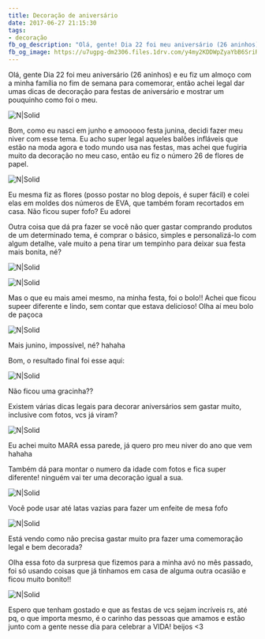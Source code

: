 ```yaml
---
title: Decoração de aniversário
date: 2017-06-27 21:15:30
tags: 
- decoração
fb_og_description: "Olá, gente! Dia 22 foi meu aniversário (26 aninhos) e eu fiz um almoço com a minha família no fim de semana para comemorar, então achei legal dar umas dicas de decoração para festas de aniversário e mostrar um pouquinho como foi o meu."
fb_og_image: https://u7ugpg-dm2306.files.1drv.com/y4my2KDDWpZyaYbB6SriR7JFRk4A5_ilCDd54APIBOJf5XBPhmLQrk2SKjKnXemRtWfN-y2I6iVQIAg7flygly__8QVHa234gzzQDL_KGSzLN5N4L-sW37Q74qcV0z3wFfHfdj8JnjR8z6pYtxQxBrlubawxAkKQrYV0dBKYYIRMgsN09yI07JvRQyAW-tfJgquCXCFM0e0iSUL8OC-1aX2pg?width=734&height=640&cropmode=none
---
```



Olá, gente
Dia 22 foi meu aniversário (26 aninhos) e eu fiz um almoço com a minha família no fim de semana para comemorar, então achei legal dar umas dicas de decoração para festas de aniversário e mostrar um pouquinho como foi o meu.

![N|Solid](https://u7ugpg-dm2306.files.1drv.com/y4my2KDDWpZyaYbB6SriR7JFRk4A5_ilCDd54APIBOJf5XBPhmLQrk2SKjKnXemRtWfN-y2I6iVQIAg7flygly__8QVHa234gzzQDL_KGSzLN5N4L-sW37Q74qcV0z3wFfHfdj8JnjR8z6pYtxQxBrlubawxAkKQrYV0dBKYYIRMgsN09yI07JvRQyAW-tfJgquCXCFM0e0iSUL8OC-1aX2pg?width=734&height=640&cropmode=none)


<!-- more -->


Bom, como eu nasci em junho e amooooo festa junina, decidi fazer meu niver com esse tema.
Eu acho super legal aqueles balões infláveis que estão na moda agora e todo mundo usa nas festas, mas achei que fugiria muito da decoração no meu caso, então eu fiz o número 26 de flores de papel.

![N|Solid](https://8aqsgq-dm2306.files.1drv.com/y4m5aAMwdixB_40PF0YdcoWm63lflCnuBO58-6AIBgoyKV7Savq322Vq0v0KWhv6oOccf9-ooV5qxxE4QNUZPv1gVOVex_cgSnVDzO6CZjege6EwxYD5Mg2AZiR5zWmUX9HI4ShsZZF3VHzY2OCaiIglheQqvJoV_ujgx1eJVjRMbivni8P1kR5ojqnJugf8hoaudQ6o9RstRS3eO1X1DZSJw?width=769&height=1024&cropmode=none)

Eu mesma fiz as flores (posso postar no blog depois, é super fácil) e colei elas em moldes dos números de EVA, que também foram recortados em casa. Não ficou super fofo? Eu adorei 

Outra coisa que dá pra fazer se você  não quer gastar comprando produtos de um determinado tema, é comprar o básico, simples e personalizá-lo com algum detalhe, vale muito a pena tirar um tempinho para deixar sua festa mais bonita, né?

![N|Solid](https://8atopa-dm2306.files.1drv.com/y4mJpfQzbb2clE-Pv3ogLlZh0qM6RUIzJOWTt8O_HlQQ03K4i4YCM344RFzhK9B3MjQpSp11EGuU0aMmNm6r1TkEFYC2f4K6KDw7OSaw3W_x9n2Ay8qCFQJmXr2_wobchgNRblkgq_1PqrU73FzqqGZkrG7G1h3sQdtXGKO5usn770t0W8I9s0QKbtKIdVCZ-DVJZh8KHWcWF2PiTNsatERmA?width=660&height=660&cropmode=none)

![N|Solid](https://8aqzya-dm2306.files.1drv.com/y4mndBOCte1sXkxOoq3TjHJW2KnOTFtxOBKhaMmcIWiowY8ZzOyV1eNVEFRu3XVdlKwMauxU_TMxb62zWV_bt3UGHmTNEUjuZroYjILx2MLtx7stJUXdXFu5URn0nEgERrA-gjRA70JPxgbsxDUyxc1AON5V1sZd8IP603nfGbPVbFe_agAm0PWFdtd30ohOYn5xHjFEm9RvuNWoThntKcDCA?width=660&height=660&cropmode=none)

Mas o que eu mais amei mesmo, na minha festa, foi o bolo!!
Achei que ficou supeer diferente e lindo, sem contar que estava delicioso! 
Olha aí meu bolo de paçoca

![N|Solid](https://iedejw-dm2306.files.1drv.com/y4mKCUfejzwAydcXyVZDBt7nIhRXBTv4V_iOojc7MqYim0aZPc__sCZEn3WJ7C4WonXYadhJV7ZmoqLfh_3oMQ1ujQCl2CuwT_lzPTrExb22kkTu6pxQ1J0AcFR4oxIZvNbh2X97V_yP1oYzrbmhtr8wZlSxYuiowFUsJSzBp5acQ1PWWi5CNyL10lOfoH_XFcaBWpci7EcOEScfGSeMjDLiw?width=640&height=626&cropmode=none)

Mais junino, impossível, né? hahaha

Bom, o resultado final foi esse aqui: 

![N|Solid](https://iech9w-dm2306.files.1drv.com/y4msgDGAzBklTw7QTTELt9z0-HC2BKNTgOYpJEF7Gqg-fVn6Yho1AE0AYPdEt6z3vOoJrs-QHc7gBWAit-776a0RB_Ql6ISx02c6ev_7g6ATESykQbW3cbe2Wwhqf9FMhrhnQsZlC_ToEa95zTCASRgUUNXfUuI7QcGlnc-f2cKoyQdwsVBrvewsMPmD6trySUdRNFkU2IwJXwcoDG6pHOsbg?width=959&height=959&cropmode=none)

Não ficou uma gracinha??

Existem várias dicas legais para decorar aniversários sem gastar muito, inclusive com fotos, vcs já viram?

![N|Solid](https://u7saba-dm2306.files.1drv.com/y4mpOoih68pBTyqOj5_XNp5gc8yLJGdMCd075HTFkDEqlCKLJO3qVrOoqwAU0qEXqpE-0emDic9XRJ0lcNPnUEoZWoGSVumaT9OrUgmzrua1jvzKQgE6ff6sEztyujPMBO0nn0kJ3poFyKlzj2XxvDLsyyAWllfNn68pYAwt-bsy_EdYki08tDrXJukBtaX7IBcDRxGSbNNTwrLgsFAQGhq6g?width=580&height=575&cropmode=none)

Eu achei muito MARA essa parede, já quero pro meu niver do ano que vem hahaha

Também dá para montar o numero da idade com fotos e fica super diferente! ninguém vai ter uma decoração igual a sua.

![N|Solid](https://8asyuw-dm2306.files.1drv.com/y4mHXsK-irEm3HwmY5idLDmIF3ji2DGpE9b5BshncFj5jFnLuVPJ4nK-73ocNK_I4I72jYRpUeGb_ezeSwCD7GfSSFc92GEPrJ7F5L_1w7Gf0Jb3z0TnlPeK0b3gjAEY6vorv50nOU0YLu_fEJfw6vj94yPo9esEuZae3P8YK42fk13o-LvTX6mq1L0EOuCTb53J5J_gGnyozHJr7qJR1N5ng?width=615&height=407&cropmode=none)

Você  pode usar até latas vazias para fazer um enfeite de mesa fofo 

![N|Solid](https://iedsgg-dm2306.files.1drv.com/y4myQLO4Xd1Scm7IzqUd8ZQj2Og9Aq1PGFoAXc7JlY_d0QYgwAGsH-Tv1kVrd61-5fxJn6cEm4KNiCshnD4izG7xxcls7RefR3UQhIvrJ7yKk1RAk4bhtc85LEwT8ZGUs61DxVi-0tBmh3qERGhWir9sSFi6SsixGJHH7t6J8r3_V6mwZErHGfbbiXgSvARy1uJDQjYGEcYJN3mYlz0lAi0YA?width=650&height=434&cropmode=none)

Está vendo como não precisa gastar muito pra fazer uma comemoração legal e bem decorada?

Olha essa foto da surpresa que fizemos para a minha avó no mês passado, foi só usando coisas que já tinhamos em casa de alguma outra ocasião e ficou muito bonito!!

![N|Solid](https://8atvgw-dm2306.files.1drv.com/y4mhxASllycM3iKD0Y3PCfx41AmwfOjao89LHuVfhtoij-XvwR0vjQAnj8vikHKreBXpOy7y1qMcKl1e338RRKOcSN9NxUBOyhXS-ItFibjOn06iZg0F-_EacbPn9e8tQC7mNm8Jsvj4fvvyO1_Bb6BFLNjWA-Oj4pUsm0zvG2jaQt7lu2iBos711IAKhZlrjXwFm2P_rCigpvPb8ZozUCjvg?width=638&height=660&cropmode=none)

Espero que tenham gostado e que as festas de vcs sejam incríveis rs, até pq, o que importa mesmo, é o carinho das pessoas que amamos e estão junto com a gente nesse dia para celebrar a VIDA! beijos <3 
